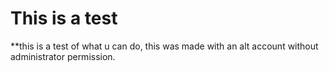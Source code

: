 # This is a test
**this is a test of what u can do, this was made with an alt account without administrator permission.
